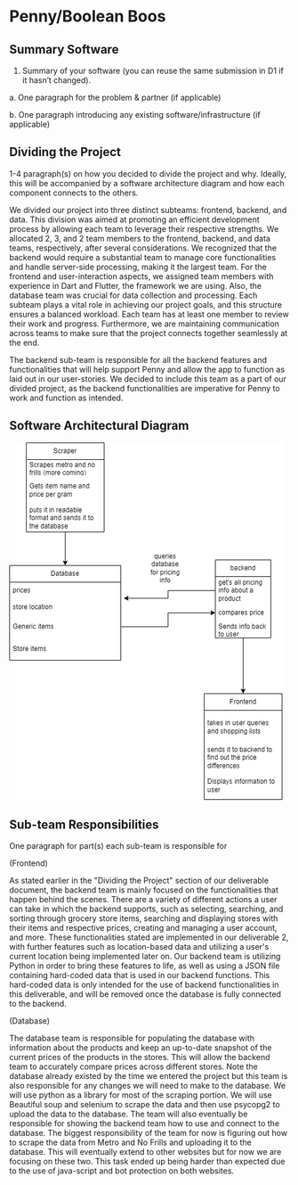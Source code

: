 # Penny/Boolean Boos

## Summary Software
1. Summary of your software (you can reuse the same submission in D1 if it hasn’t changed).

a. One paragraph for the problem & partner (if applicable)

b. One paragraph introducing any existing software/infrastructure (if applicable)

## Dividing the Project
1-4 paragraph(s) on how you decided to divide the project and why. Ideally, this will be accompanied by a software architecture diagram and how each component connects to the others.

We divided our project into three distinct subteams: frontend, backend, and data. This division was aimed at promoting an efficient development process by allowing each team to leverage their respective strengths. We allocated 2, 3, and 2 team members to the frontend, backend, and data teams, respectively, after several considerations. We recognized that the backend would require a substantial team to manage core functionalities and handle server-side processing, making it the largest team. For the frontend and user-interaction aspects, we assigned team members with experience in Dart and Flutter, the framework we are using. Also, the database team was crucial for data collection and processing. Each subteam plays a vital role in achieving our project goals, and this structure ensures a balanced workload. Each team has at least one member to review their work and progress. Furthermore, we are maintaining communication across teams to make sure that the project connects together seamlessly at the end.


The backend sub-team is responsible for all the backend features and functionalities that will help support Penny and allow the app to function as laid out in our user-stories. We decided to include this team as a part of our divided project, as the backend functionalities are imperative for Penny to work and function as intended. 

## Software Architectural Diagram

![diagram.png](diagram.png)
## Sub-team Responsibilities
One paragraph for part(s) each sub-team is responsible for

(Frontend)

As stated earlier in the "Dividing the Project" section of our deliverable document, the backend team is mainly focused on the functionalities that happen behind the scenes. There are a variety of different actions a user can take in which the backend supports, such as selecting, searching, and sorting through grocery store items, searching and displaying stores with their items and respective prices, creating and managing a user account, and more. These functionalities stated are implemented in our deliverable 2, with further features such as location-based data and utilizing a user's current location being implemented later on. Our backend team is utilizing Python in order to bring these features to life, as well as using a JSON file containing hard-coded data that is used in our backend functions. This hard-coded data is only intended for the use of backend functionalities in this deliverable, and will be removed once the database is fully connected to the backend.

(Database)

The database team is responsible for populating the database with information
about the products and keep an up-to-date snapshot of the current prices
of the products in the stores. This will allow the backend team to accurately 
compare prices across different stores. Note the database already existed by
the time we entered the project but this team is also responsible for any changes
we will need to make to the database. We will use python as a library for most of the scraping
portion. We will use Beautiful soup and selenium to scrape the data and then use psycopg2 
to upload the data to the database.
The team will also eventually be responsible
for showing the backend team how to use and connect to the database. The biggest
responsibility of the team for now is figuring out how to scrape the data from
Metro and No Frills and uploading it to the database. This will eventually extend to other websites
but for now we are focusing on these two. This task ended up being harder than expected
due to the use of java-script and bot protection on both websites.


